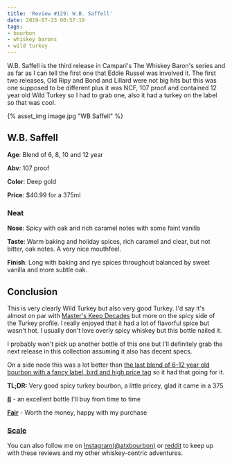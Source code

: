 ```yaml
---
title: 'Review #129: W.B. Saffell'
date: 2019-07-23 00:57:19
tags:
- bourbon
- whiskey barons
- wild turkey
---
```


W.B. Saffell is the third release in Campari's The Whiskey Baron's series and as far as I can tell the first one that Eddie Russel was involved it. The first two releases, Old Ripy and Bond and Lillard were not big hits but this was one supposed to be different plus it was NCF, 107 proof and contained 12 year old Wild Turkey so I had to grab one, also it had a turkey on the label so that was cool.

{% asset_img image.jpg "WB Saffell" %}

## W.B. Saffell
**Age**:  Blend of 6, 8, 10 and 12 year

**Abv**: 107 proof

**Color**: Deep gold

**Price**: $40.99 for a 375ml

### Neat
**Nose**: Spicy with oak and rich caramel notes with some faint vanilla

**Taste**: Warm baking and holiday spices, rich caramel and clear, but not bitter, oak notes. A very nice mouthfeel.

**Finish**: Long with baking and rye spices throughout balanced by sweet vanilla and more subtle oak.

## Conclusion
This is very clearly Wild Turkey but also very good Turkey. I'd say it's almost on par with [Master's Keep Decades](https://atxbourbon.com/2019/04/04/Review-101-Wild-Turkey-Master-s-Keep-Decades/) but  more on the spicy side of the Turkey profile. I really enjoyed that it had a lot of flavorful spice but wasn't hot. I usually don't love overly spicy whiskey but this bottle nailed it. 

I probably won't pick up another bottle of this one but I'll definitely grab the next release in this collection assuming it also has decent specs.

On a side node this was a lot better than [the last blend of 6-12 year old bourbon with a fancy label, bird and high price tag](https://atxbourbon.com/2019/04/23/Review-110-Kentucky-Owl-Confiscated/) so it had that going for it.

**TL;DR:** Very good spicy turkey bourbon, a little pricey, glad it came in a 375

[**8**](https://atxbourbon.com/tags/8/) - an excellent bottle I'll buy from time to time

[**Fair**](https://atxbourbon.com/tags/fair-value/) - Worth the money, happy with my purchase

### [Scale](http://atxbourbon.com/Scale/)

You can also follow me on [Instagram(@atxbourbon)](https://www.instagram.com/atxbourbon/) or [reddit](https://www.reddit.com/r/scottmotorraddrinks/) to keep up with these reviews and my other whiskey-centric adventures.

